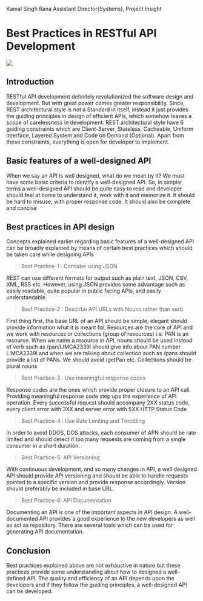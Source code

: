 Kamal Singh Rana
Assistant Director(Systems), Project Insight

Best Practices in RESTful API Development
========================
![](https://cdn.tiempodev.com/wp-content/uploads/2020/07/28055436/api-design-best-practices-01.jpg)


Introduction
-------------
RESTful API development definitely revolutionized the software design and development. But with great power comes greater responsibility. Since, REST architectural style is not a Standard in itself, instead it just provides the guiding principles in design of efficient APIs, which somehow leaves a scope of carelessness in development. REST architectural style have 6 guiding constraints which are Client-Server, Stateless, Cacheable, Uniform Interface, Layered System and Code on Demand (Optional). Apart from these constraints, everything is open for developer to implement.

Basic features of a well-designed API
-------------
When we say an API is well designed, what do we mean by it? We must have some basic criteria to identify a well-designed API. So, in simpler terms a well-designed API should be quite easy to read and developer should feel at home to understand it, work with it and memorize it. It should be hard to misuse, with proper response code. It should also be complete and concise

Best practices in API design
-------------
Concepts explained earlier regarding basic features of a well-designed API can be broadly explained by means of certain best practices which should be taken care while designing APIs

>Best Practice-1 : Consider using JSON

REST can use different formats for output such as plain text, JSON, CSV, XML, RSS etc. However, using JSON provides some advantage such as easily readable, quite popular in public facing APIs, and easily understandable.

>Best Practice-2 : Descirbe API URLs with Nouns rather than verb

First thing first, the base URL of an API should be simple, elegant should provide information what it is meant for. Resources are the core of API and we work with resources or collections (group of resources) i.e. PAN is an resource. When we name a resource in API, nouns should be used instead of verb such as /pan/LIMCA2339l should give info about PAN number LIMCA2339l and when we are talking about collection such as /pans should provide a list of PANs. We should avoid /getPan etc. Collections should be plural nouns

>Best Practice-3 : Use meaningful response codes

Response codes are the ones which provide proper closure to an API call. Providing meaningful response code step ups the experience of API operation. Every successful request should accompany 2XX status code, every client error with 3XX and server error with 5XX HTTP Status Code

>Best Practice-4 : Use Rate Limiting and Throttling

In order to avoid DDOS, DOS attacks, each consumer of APN should be rate limited and should detect if too many requests are coming from a single consumer in a short duration.


>Best Practice-5: API Versioning

With continuous development, and so many changes in API, a well designed API should provide API versioning and should be able to handle requests pointed to a specific version and provide response accordingly. Version should preferably be included in base URL. 



>Best Practice-6: API Documentation

Documenting an API is one of the important aspects in API design. A well-documented API provides a good experience to the new developers as well as act as repository. There are several tools which can be used for generating API documentation.



Conclusion
---------
Best practices explained above are not exhaustive in nature but these practices provide some understanding about how to designed a well-defined API. The quality and efficiency of an API depends upon the developers and if they follow the guiding principles, a well-designed API can be developed.








